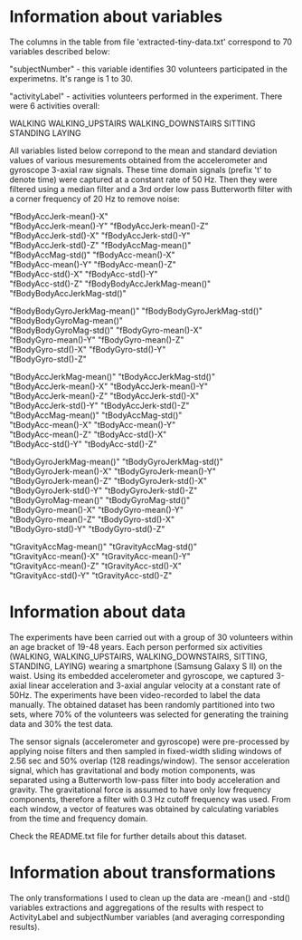 # Information about variables

The columns in the table from file 'extracted-tiny-data.txt' correspond to 70 variables described below:

"subjectNumber" - this variable identifies 30 volunteers participated in the experimetns. It's range is 1 to 30.

"activityLabel" - activities volunteers performed in the experiment. There were 6 activities overall: 

WALKING
WALKING_UPSTAIRS
WALKING_DOWNSTAIRS
SITTING
STANDING
LAYING


All variables listed below correpond to the mean and standard deviation values of various mesurements obtained from the accelerometer and gyroscope 3-axial raw signals. These time domain signals (prefix 't' to denote time) were captured at a constant rate of 50 Hz. Then they were filtered using a median filter and a 3rd order low pass Butterworth filter with a corner frequency of 20 Hz to remove noise: 

"fBodyAccJerk-mean()-X"      
"fBodyAccJerk-mean()-Y"       "fBodyAccJerk-mean()-Z"      
"fBodyAccJerk-std()-X"        "fBodyAccJerk-std()-Y"       
"fBodyAccJerk-std()-Z"        "fBodyAccMag-mean()"         
"fBodyAccMag-std()"           "fBodyAcc-mean()-X"          
"fBodyAcc-mean()-Y"           "fBodyAcc-mean()-Z"          
"fBodyAcc-std()-X"            "fBodyAcc-std()-Y"           
"fBodyAcc-std()-Z"            "fBodyBodyAccJerkMag-mean()" 
"fBodyBodyAccJerkMag-std()"   

"fBodyBodyGyroJerkMag-mean()"
"fBodyBodyGyroJerkMag-std()"  "fBodyBodyGyroMag-mean()"    
"fBodyBodyGyroMag-std()"      "fBodyGyro-mean()-X"         
"fBodyGyro-mean()-Y"          "fBodyGyro-mean()-Z"         
"fBodyGyro-std()-X"           "fBodyGyro-std()-Y"          
"fBodyGyro-std()-Z"                         

"tBodyAccJerkMag-mean()"      "tBodyAccJerkMag-std()"      
"tBodyAccJerk-mean()-X"       "tBodyAccJerk-mean()-Y"      
"tBodyAccJerk-mean()-Z"       "tBodyAccJerk-std()-X"       
"tBodyAccJerk-std()-Y"        "tBodyAccJerk-std()-Z"       
"tBodyAccMag-mean()"          "tBodyAccMag-std()"          
"tBodyAcc-mean()-X"           "tBodyAcc-mean()-Y"          
"tBodyAcc-mean()-Z"           "tBodyAcc-std()-X"           
"tBodyAcc-std()-Y"            "tBodyAcc-std()-Z"           

"tBodyGyroJerkMag-mean()"     "tBodyGyroJerkMag-std()"     
"tBodyGyroJerk-mean()-X"      "tBodyGyroJerk-mean()-Y"     
"tBodyGyroJerk-mean()-Z"      "tBodyGyroJerk-std()-X"      
"tBodyGyroJerk-std()-Y"       "tBodyGyroJerk-std()-Z"      
"tBodyGyroMag-mean()"         "tBodyGyroMag-std()"         
"tBodyGyro-mean()-X"          "tBodyGyro-mean()-Y"         
"tBodyGyro-mean()-Z"          "tBodyGyro-std()-X"          
"tBodyGyro-std()-Y"           "tBodyGyro-std()-Z"          

"tGravityAccMag-mean()"       "tGravityAccMag-std()"       
"tGravityAcc-mean()-X"        "tGravityAcc-mean()-Y"       
"tGravityAcc-mean()-Z"        "tGravityAcc-std()-X"        
"tGravityAcc-std()-Y"         "tGravityAcc-std()-Z"

# Information about data

The experiments have been carried out with a group of 30 volunteers within an age bracket of 19-48 years. Each person performed six activities (WALKING, WALKING_UPSTAIRS, WALKING_DOWNSTAIRS, SITTING, STANDING, LAYING) wearing a smartphone (Samsung Galaxy S II) on the waist. Using its embedded accelerometer and gyroscope, we captured 3-axial linear acceleration and 3-axial angular velocity at a constant rate of 50Hz. The experiments have been video-recorded to label the data manually. The obtained dataset has been randomly partitioned into two sets, where 70% of the volunteers was selected for generating the training data and 30% the test data. 

The sensor signals (accelerometer and gyroscope) were pre-processed by applying noise filters and then sampled in fixed-width sliding windows of 2.56 sec and 50% overlap (128 readings/window). The sensor acceleration signal, which has gravitational and body motion components, was separated using a Butterworth low-pass filter into body acceleration and gravity. The gravitational force is assumed to have only low frequency components, therefore a filter with 0.3 Hz cutoff frequency was used. From each window, a vector of features was obtained by calculating variables from the time and frequency domain. 

Check the README.txt file for further details about this dataset.

# Information about transformations

The only transformations I used to clean up the data are -mean() and -std() variables extractions and aggregations of the results with respect to ActivityLabel and subjectNumber variables (and averaging corresponding results). 